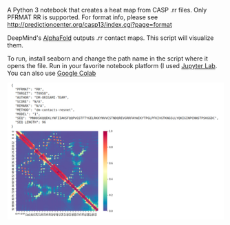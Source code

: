 A Python 3 notebook that creates a heat map from CASP .rr files. Only PFRMAT RR is supported. For format info, please see http://predictioncenter.org/casp13/index.cgi?page=format

DeepMind's [AlphaFold](https://github.com/deepmind/deepmind-research/tree/master/alphafold_casp13) outputs .rr contact maps. This script will visualize them.

To run, install seaborn and change the path name in the script where it opens the file. Run in your favorite notebook platform (I used [Jupyter Lab](https://jupyterlab.readthedocs.io/en/stable/getting_started/installation.html). You can also use [Google Colab](https://colab.research.google.com)  

![image](https://github.com/AmirUCR/casp_rr_contact_mapper/blob/master/ss.png "Screenshot")

